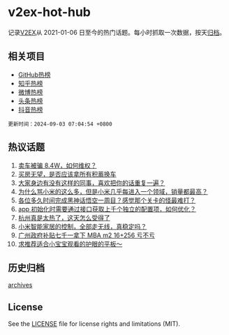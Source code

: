 # v2ex-hot-hub

 记录[V2EX](https://www.v2ex.com/)从 2021-01-06 日至今的热门话题。每小时抓取一次数据，按天[归档](archives)。
 
 ## 相关项目

- [GitHub热榜](https://github.com/it985/github-hot-hub)
- [知乎热榜](https://github.com/it985/zhihu-hot-hub)
- [微博热榜](https://github.com/it985/weibo-hot-hub)
- [头条热榜](https://github.com/it985/toutiao-hot-hub)
- [抖音热榜](https://github.com/it985/douyin-hot-hub)


 `更新时间：2024-09-03 07:04:54 +0800`

## 热议话题

1. [卖车被骗 8.4W，如何维权？](https://www.v2ex.com/t/1069549)
1. [买房无望，是否应该拿所有积蓄换车](https://www.v2ex.com/t/1069615)
1. [大家身边有没有这样的同事，喜欢把你的话重复一遍？](https://www.v2ex.com/t/1069513)
1. [为什么骂小米的这么多，但是小米几乎每进入一个领域，销量都最高？](https://www.v2ex.com/t/1069554)
1. [各位多久时间完成黑神话悟空一周目？感觉那个关卡的怪最难打？](https://www.v2ex.com/t/1069536)
1. [app 初始化时需要通过接口获取上千个独立的配置项，如何优化？](https://www.v2ex.com/t/1069523)
1. [杭州真是太热了，这天怎么受得了](https://www.v2ex.com/t/1069609)
1. [小米智能家居的控制，全部走无线，真稳定吗？](https://www.v2ex.com/t/1069561)
1. [广州政府补贴七千一拿下 MBA m2 16+256 亏不亏](https://www.v2ex.com/t/1069482)
1. [求推荐适合小宝宝观看的护眼的平板～](https://www.v2ex.com/t/1069500)

## 历史归档

[archives](archives)

## License

See the [LICENSE](LICENSE) file for license rights and limitations (MIT).
